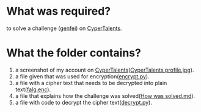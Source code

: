 # What was required?  
to solve a challenge ([genfei](https://cybertalents.com/challenges/cryptography/genfei)) on [CyperTalents](https://cybertalents.com/).  

# What the folder contains?
1. a screenshot of my account on [CyperTalents](https://cybertalents.com/)([CyperTalents profile.jpg](https://github.com/mhmedwagih1324/security-scripts/blob/master/Assignment%202/CyperTalents%20profile.jpg)).
2. a file given that was used for encryption([encrypt.py](https://github.com/mhmedwagih1324/security-scripts/blob/master/Assignment%202/encrypt.py)).
3. a file with a cipher text that needs to be decrypted into plain text([falg.enc](https://github.com/mhmedwagih1324/security-scripts/blob/master/Assignment%202/flag.enc)).
4. a file that explains how the challenge was solved([How was solved.md](https://github.com/mhmedwagih1324/security-scripts/blob/master/Assignment%202/How%20was%20solved.md)).
5. a file with code to decrypt the cipher text([decrypt.py](https://github.com/mhmedwagih1324/security-scripts/blob/master/Assignment%202/decrypt.py)).

